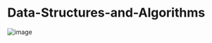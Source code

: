 # Data-Structures-and-Algorithms

![image](https://user-images.githubusercontent.com/78092804/158119735-29e3bc82-94ca-4d17-a47c-f1893ac699e5.png)

